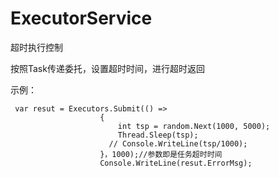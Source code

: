 # ExecutorService
超时执行控制

按照Task传递委托，设置超时时间，进行超时返回

示例：
```
 var resut = Executors.Submit(() =>
                    {
                        int tsp = random.Next(1000, 5000);
                        Thread.Sleep(tsp);
                      // Console.WriteLine(tsp/1000);
                    }，1000);//参数即是任务超时时间
                    Console.WriteLine(resut.ErrorMsg);
```
